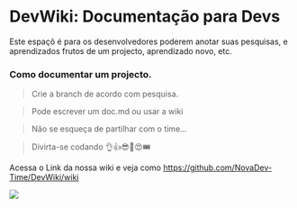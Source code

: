 # DevWiki: Documentação para Devs 

Este espaçõ é para os desenvolvedores poderem anotar suas pesquisas, e aprendizados 
frutos de um projecto, aprendizado novo, etc.

### Como documentar um projecto.

> Crie a branch de acordo com pesquisa.

> Pode escrever um doc.md ou usar a wiki 

> Não se esqueça de partilhar com o time...

> Divirta-se codando 👌👍😎💖😍🎟


Acessa o Link da nossa wiki e veja como 
https://github.com/NovaDev-Time/DevWiki/wiki


[![](https://data.jsdelivr.com/v1/package/npm/scanner-js/badge)](https://www.jsdelivr.com/package/npm/scanner-js)

